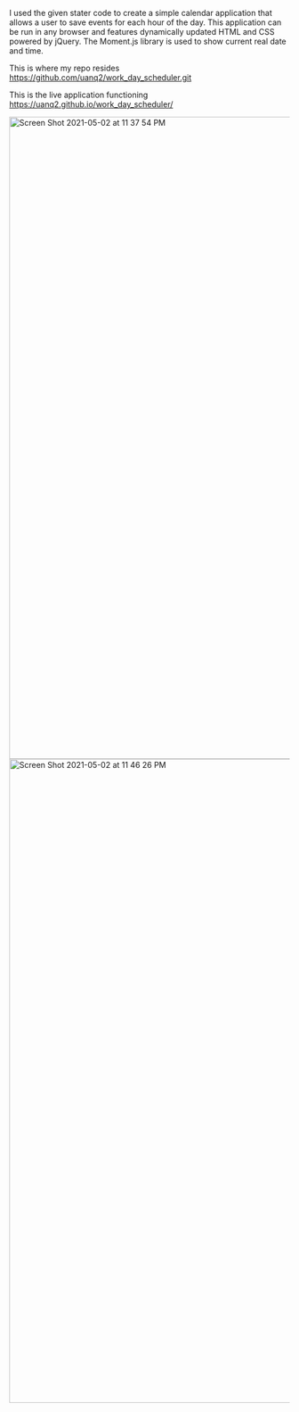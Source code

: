 
I used the given stater code to create a simple calendar application that allows a user to save events for each hour of the day. This application can be run in any browser and features dynamically updated HTML and CSS powered by jQuery. The Moment.js library is used to show current real date and time.

This is where my repo resides https://github.com/uanq2/work_day_scheduler.git

This is the live application functioning https://uanq2.github.io/work_day_scheduler/

<img width="1152" alt="Screen Shot 2021-05-02 at 11 37 54 PM" src="https://user-images.githubusercontent.com/68913478/116842207-67884400-aba1-11eb-818e-80c4d39e3ca4.png">
<img width="1155" alt="Screen Shot 2021-05-02 at 11 46 26 PM" src="https://user-images.githubusercontent.com/68913478/116842220-6eaf5200-aba1-11eb-919a-9ebf35cdf7c6.png">

